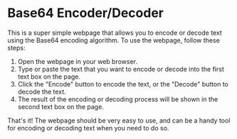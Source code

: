 # Base64 Encoder/Decoder

This is a super simple webpage that allows you to encode or decode text using the Base64 encoding algorithm. To use the webpage, follow these steps:

1. Open the webpage in your web browser.
2. Type or paste the text that you want to encode or decode into the first text box on the page.
3. Click the "Encode" button to encode the text, or the "Decode" button to decode the text.
4. The result of the encoding or decoding process will be shown in the second text box on the page.

That's it! The webpage should be very easy to use, and can be a handy tool for encoding or decoding text when you need to do so.
